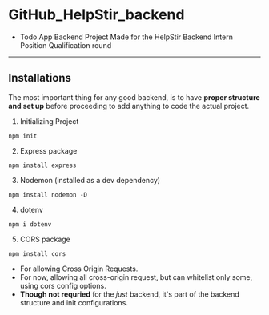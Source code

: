 # GitHub_HelpStir_backend

- Todo App Backend Project Made for the HelpStir Backend Intern Position Qualification round

---

## Installations 

The most important thing for any good backend, is to have **proper structure and set up** before proceeding to add anything to code the actual project.

1. Initializing Project
```
npm init
```

2. Express package
```
npm install express
```

3. Nodemon (installed as a dev dependency)
```
npm install nodemon -D
```

4. dotenv
```
npm i dotenv
```

5. CORS package
```
npm install cors
```
- For allowing Cross Origin Requests. 
- For now, allowing all cross-origin request, but can whitelist only some, using cors config options.
- **Though not requried** for the *just* backend, it's part of the backend structure and init configurations.
